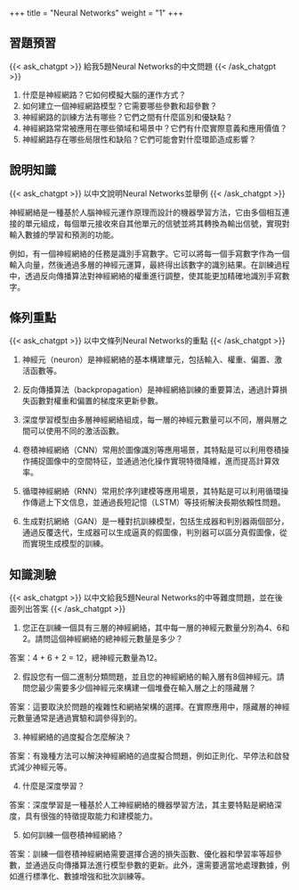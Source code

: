 +++
title = "Neural Networks"
weight = "1"
+++
## 習題預習
{{< ask_chatgpt >}}
給我5題Neural Networks的中文問題
{{< /ask_chatgpt >}}

1. 什麼是神經網路？它如何模擬大腦的運作方式？
2. 如何建立一個神經網路模型？它需要哪些參數和超參數？
3. 神經網路的訓練方法有哪些？它們之間有什麼區別和優缺點？
4. 神經網路常常被應用在哪些領域和場景中？它們有什麼實際意義和應用價值？
5. 神經網路存在哪些局限性和缺陷？它們可能會對什麼環節造成影響？   

## 說明知識
{{< ask_chatgpt >}}
以中文說明Neural Networks並舉例
{{< /ask_chatgpt >}}

神經網絡是一種基於人腦神經元運作原理而設計的機器學習方法，它由多個相互連接的單元組成，每個單元接收來自其他單元的信號並將其轉換為輸出信號，實現對輸入數據的學習和預測的功能。

例如，有一個神經網絡的任務是識別手寫數字。它可以將每一個手寫數字作為一個輸入向量，然後通過多層的神經元運算，最終得出該數字的識別結果。在訓練過程中，透過反向傳播算法對神經網絡的權重進行調整，使其能更加精確地識別手寫數字。   

## 條列重點
{{< ask_chatgpt >}}
以中文條列Neural Networks的重點
{{< /ask_chatgpt >}}

1. 神經元（neuron）是神經網絡的基本構建單元，包括輸入、權重、偏置、激活函數等。

2. 反向傳播算法（backpropagation）是神經網絡訓練的重要算法，通過計算損失函數對權重和偏置的梯度來更新參數。

3. 深度學習模型由多層神經網絡組成，每一層的神經元數量可以不同，層與層之間可以使用不同的激活函數。

4. 卷積神經網絡（CNN）常用於圖像識別等應用場景，其特點是可以利用卷積操作捕捉圖像中的空間特征，並通過池化操作實現特徵降維，進而提高計算效率。

5. 循環神經網絡（RNN）常用於序列建模等應用場景，其特點是可以利用循環操作傳遞上下文信息，並通過長短記憶（LSTM）等技術解決長期依賴性問題。

6. 生成對抗網絡（GAN）是一種對抗訓練模型，包括生成器和判別器兩個部分，通過反覆迭代，生成器可以生成逼真的假圖像，判別器可以區分真假圖像，從而實現生成模型的訓練。   

## 知識測驗
{{< ask_chatgpt >}}
以中文給我5題Neural Networks的中等難度問題，並在後面列出答案
{{< /ask_chatgpt >}}

1. 您正在訓練一個具有三層的神經網絡，其中每一層的神經元數量分別為4、6和2。請問這個神經網絡的總神經元數量是多少？

答案：4 + 6 + 2 = 12，總神經元數量為12。

2. 假設您有一個二進制分類問題，並且您的神經網絡的輸入層有8個神經元。請問您最少需要多少個神經元來構建一個堆疊在輸入層之上的隱藏層？

答案：這要取決於問題的複雜性和網絡架構的選擇。在實際應用中，隱藏層的神經元數量通常是通過實驗和調參得到的。

3. 神經網絡的過度擬合怎麼解決？

答案：有幾種方法可以解決神經網絡的過度擬合問題，例如正則化、早停法和啟發式減少神經元等。

4. 什麼是深度學習？

答案：深度學習是一種基於人工神經網絡的機器學習方法，其主要特點是網絡深度，具有很強的特徵提取能力和建模能力。

5. 如何訓練一個卷積神經網絡？

答案：訓練一個卷積神經網絡需要選擇合適的損失函數、優化器和學習率等超參數，並通過反向傳播算法進行模型參數的更新。此外，還需要適當地處理數據，例如進行標準化、數據增強和批次訓練等。   

